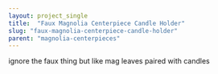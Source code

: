 ```yaml
---
layout: project_single
title:  "Faux Magnolia Centerpiece Candle Holder"
slug: "faux-magnolia-centerpiece-candle-holder"
parent: "magnolia-centerpieces"
---
```

ignore the faux thing but like mag leaves paired with candles